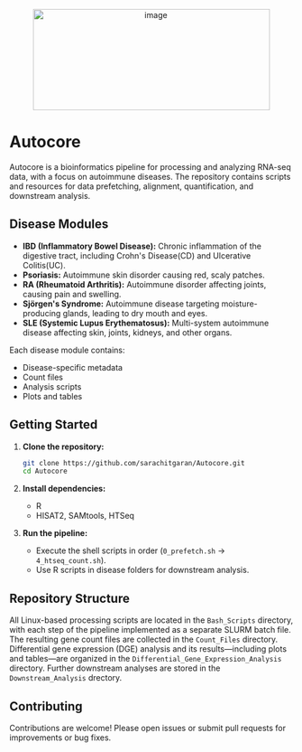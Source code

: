 <p align="center">
<img width="420" height="179" alt="image" src="https://github.com/user-attachments/assets/5ca12b17-9fbd-4e28-a141-a77d8eb6fc7d" />

# Autocore

Autocore is a bioinformatics pipeline for processing and analyzing RNA-seq data, with a focus on autoimmune diseases. The repository contains scripts and resources for data prefetching, alignment, quantification, and downstream analysis.

## Disease Modules

- **IBD (Inflammatory Bowel Disease):** Chronic inflammation of the digestive tract, including Crohn's Disease(CD) and Ulcerative Colitis(UC).
- **Psoriasis:** Autoimmune skin disorder causing red, scaly patches.
- **RA (Rheumatoid Arthritis):** Autoimmune disorder affecting joints, causing pain and swelling.
- **Sjörgen's Syndrome:** Autoimmune disease targeting moisture-producing glands, leading to dry mouth and eyes.
- **SLE (Systemic Lupus Erythematosus):** Multi-system autoimmune disease affecting skin, joints, kidneys, and other organs.

Each disease module contains:
- Disease-specific metadata
- Count files
- Analysis scripts
- Plots and tables



## Getting Started

1. **Clone the repository:**
   ```sh
   git clone https://github.com/sarachitgaran/Autocore.git
   cd Autocore
   ```
2. **Install dependencies:**
   - R
   - HISAT2, SAMtools, HTSeq

3. **Run the pipeline:**
   - Execute the shell scripts in order (`0_prefetch.sh` → `4_htseq_count.sh`).
   - Use R scripts in disease folders for downstream analysis.

## Repository Structure

All Linux-based processing scripts are located in the `Bash_Scripts` directory, with each step of the pipeline implemented as a separate SLURM batch file. The resulting gene count files are collected in the  `Count_Files` directory. Differential gene expression (DGE) analysis and its results—including plots and tables—are organized in the `Differential_Gene_Expression_Analysis` directory. Further downstream analyses are stored in the `Downstream_Analysis` drectory.

## Contributing

Contributions are welcome! Please open issues or submit pull requests for improvements or bug fixes.
